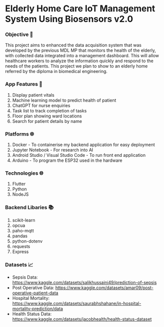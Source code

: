 # Elderly Home Care IoT Management System Using Biosensors v2.0

### Objective 🎯

This project aims to enhanced the data acquisition system that was developed by the previous MDL MP that monitors the health of the elderly, with collected data integrated into a management dashboard.
This will allow healthcare workers to analyze the information quickly and respond to the needs of the patients. This project we plan to show to an elderly home referred by the diploma in biomedical engineering.

### App Features 📱

1. Display patient vitals
1. Machine learning model to predict health of patient
1. ChatGPT for nurse enquiries
1. Task list to track completion of tasks
1. Floor plan showing ward locations
1. Search for patient details by name

### Platforms 🌐
1. Docker - To containerise my backend application for easy deployment
1. Jupyter Notebook - For research into AI
1. Android Studio / Visual Studio Code - To run front end application
1. Arduino - To program the ESP32 used in the hardware

### Technologies 🌐
1. Flutter
1. Python
1. NodeJS

### Backend Libaries 📚

1. scikit-learn
1. opcua
1. paho-mqtt
1. pandas
1. python-dotenv
1. requests
1. Express

### Datasets 📈

- Sepsis Data: https://www.kaggle.com/datasets/salikhussaini49/prediction-of-sepsis
- Post Operative Data: https://www.kaggle.com/datasets/amar09/post-operative-patient-data
- Hospital Mortality: https://www.kaggle.com/datasets/saurabhshahane/in-hospital-mortality-prediction/data
- Health Status Data: https://www.kaggle.com/datasets/jacobhealth/health-status-dataset